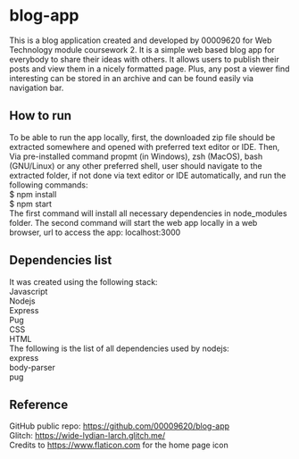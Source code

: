 # blog-app

This is a blog application created and developed by 00009620 for Web Technology module coursework 2.
It is a simple web based blog app for everybody to share their ideas with others. It allows users to publish their posts and view them in a nicely formatted page. Plus, any post a viewer find interesting can be stored in an archive and can be found easily via navigation bar.

## How to run

To be able to run the app locally, first, the downloaded zip file should be extracted somewhere and opened with preferred text editor or IDE. Then, Via pre-installed command propmt (in Windows), zsh (MacOS), bash (GNU/Linux) or any other preferred shell, user should navigate to the extracted folder, if not done via text editor or IDE automatically, and run the following commands: <br />
$ npm install <br />
$ npm start <br />
The first command will install all necessary dependencies in node_modules folder.
The second command will start the web app locally in a web browser, url to access the app: localhost:3000

## Dependencies list

It was created using the following stack: <br />
Javascript <br />
Nodejs <br />
Express <br />
Pug <br />
CSS <br />
HTML <br />
The following is the list of all dependencies used by nodejs: <br />
express <br />
body-parser <br />
pug <br />

## Reference

GitHub public repo: https://github.com/00009620/blog-app <br />
Glitch: https://wide-lydian-larch.glitch.me/ <br />
Credits to https://www.flaticon.com for the home page icon
